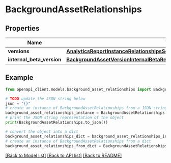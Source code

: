 # BackgroundAssetRelationships


## Properties

Name | Type | Description | Notes
------------ | ------------- | ------------- | -------------
**versions** | [**AnalyticsReportInstanceRelationshipsSegments**](AnalyticsReportInstanceRelationshipsSegments.md) |  | [optional] 
**internal_beta_version** | [**BackgroundAssetVersionInternalBetaReleaseRelationshipsBackgroundAssetVersion**](BackgroundAssetVersionInternalBetaReleaseRelationshipsBackgroundAssetVersion.md) |  | [optional] 

## Example

```python
from openapi_client.models.background_asset_relationships import BackgroundAssetRelationships

# TODO update the JSON string below
json = "{}"
# create an instance of BackgroundAssetRelationships from a JSON string
background_asset_relationships_instance = BackgroundAssetRelationships.from_json(json)
# print the JSON string representation of the object
print(BackgroundAssetRelationships.to_json())

# convert the object into a dict
background_asset_relationships_dict = background_asset_relationships_instance.to_dict()
# create an instance of BackgroundAssetRelationships from a dict
background_asset_relationships_from_dict = BackgroundAssetRelationships.from_dict(background_asset_relationships_dict)
```
[[Back to Model list]](../README.md#documentation-for-models) [[Back to API list]](../README.md#documentation-for-api-endpoints) [[Back to README]](../README.md)


